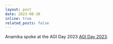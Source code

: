 ```yaml
---
layout: post
date: 2023-08-30
inline: true
related_posts: false
---
```


Anamika spoke at the AGI Day 2023 <a href='https://natlab.wsu.edu/grid/august-2023-agi-industry-day/'>AGI Day 2023</a>. 
